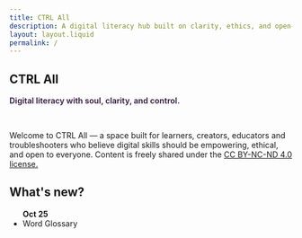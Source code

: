 ```yaml
---
title: CTRL All
description: A digital literacy hub built on clarity, ethics, and open-source empowerment.
layout: layout.liquid
permalink: /
---
```


<section class="hero">
  <h1>CTRL All</h1>
  <p style="color: #452c50;"><strong>Digital literacy with soul, clarity, and control.</strong></p>
  <br>
    <p>Welcome to CTRL All — a space built for learners, creators, educators and troubleshooters who believe digital skills should be empowering, ethical, and open to everyone. Content is freely shared under the <a href="https://creativecommons.org/licenses/by-nc-nd/4.0/">CC BY-NC-ND 4.0 license.</a></p>
</section>
<section class="section-light">
    <h2>What's new?</h2>
    <ul><strong>Oct 25</strong>
      <li>Word Glossary</li>
    </ul>
</section>